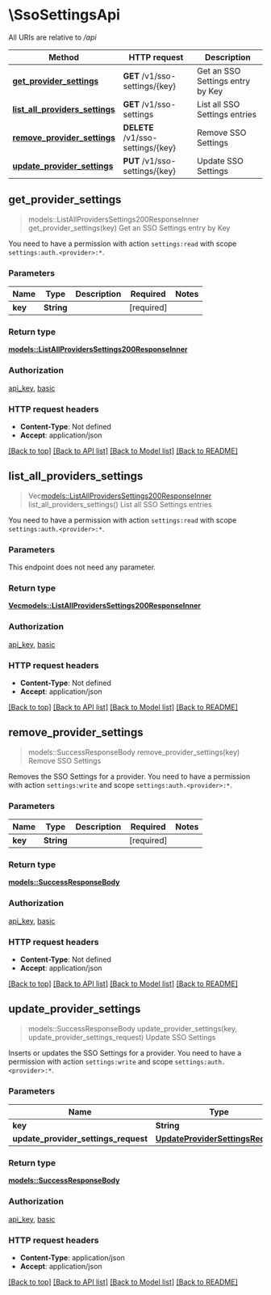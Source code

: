 # \SsoSettingsApi

All URIs are relative to */api*

Method | HTTP request | Description
------------- | ------------- | -------------
[**get_provider_settings**](SsoSettingsApi.md#get_provider_settings) | **GET** /v1/sso-settings/{key} | Get an SSO Settings entry by Key
[**list_all_providers_settings**](SsoSettingsApi.md#list_all_providers_settings) | **GET** /v1/sso-settings | List all SSO Settings entries
[**remove_provider_settings**](SsoSettingsApi.md#remove_provider_settings) | **DELETE** /v1/sso-settings/{key} | Remove SSO Settings
[**update_provider_settings**](SsoSettingsApi.md#update_provider_settings) | **PUT** /v1/sso-settings/{key} | Update SSO Settings



## get_provider_settings

> models::ListAllProvidersSettings200ResponseInner get_provider_settings(key)
Get an SSO Settings entry by Key

You need to have a permission with action `settings:read` with scope `settings:auth.<provider>:*`.

### Parameters


Name | Type | Description  | Required | Notes
------------- | ------------- | ------------- | ------------- | -------------
**key** | **String** |  | [required] |

### Return type

[**models::ListAllProvidersSettings200ResponseInner**](listAllProvidersSettings_200_response_inner.md)

### Authorization

[api_key](../README.md#api_key), [basic](../README.md#basic)

### HTTP request headers

- **Content-Type**: Not defined
- **Accept**: application/json

[[Back to top]](#) [[Back to API list]](../README.md#documentation-for-api-endpoints) [[Back to Model list]](../README.md#documentation-for-models) [[Back to README]](../README.md)


## list_all_providers_settings

> Vec<models::ListAllProvidersSettings200ResponseInner> list_all_providers_settings()
List all SSO Settings entries

You need to have a permission with action `settings:read` with scope `settings:auth.<provider>:*`.

### Parameters

This endpoint does not need any parameter.

### Return type

[**Vec<models::ListAllProvidersSettings200ResponseInner>**](listAllProvidersSettings_200_response_inner.md)

### Authorization

[api_key](../README.md#api_key), [basic](../README.md#basic)

### HTTP request headers

- **Content-Type**: Not defined
- **Accept**: application/json

[[Back to top]](#) [[Back to API list]](../README.md#documentation-for-api-endpoints) [[Back to Model list]](../README.md#documentation-for-models) [[Back to README]](../README.md)


## remove_provider_settings

> models::SuccessResponseBody remove_provider_settings(key)
Remove SSO Settings

Removes the SSO Settings for a provider.  You need to have a permission with action `settings:write` and scope `settings:auth.<provider>:*`.

### Parameters


Name | Type | Description  | Required | Notes
------------- | ------------- | ------------- | ------------- | -------------
**key** | **String** |  | [required] |

### Return type

[**models::SuccessResponseBody**](SuccessResponseBody.md)

### Authorization

[api_key](../README.md#api_key), [basic](../README.md#basic)

### HTTP request headers

- **Content-Type**: Not defined
- **Accept**: application/json

[[Back to top]](#) [[Back to API list]](../README.md#documentation-for-api-endpoints) [[Back to Model list]](../README.md#documentation-for-models) [[Back to README]](../README.md)


## update_provider_settings

> models::SuccessResponseBody update_provider_settings(key, update_provider_settings_request)
Update SSO Settings

Inserts or updates the SSO Settings for a provider.  You need to have a permission with action `settings:write` and scope `settings:auth.<provider>:*`.

### Parameters


Name | Type | Description  | Required | Notes
------------- | ------------- | ------------- | ------------- | -------------
**key** | **String** |  | [required] |
**update_provider_settings_request** | [**UpdateProviderSettingsRequest**](UpdateProviderSettingsRequest.md) |  | [required] |

### Return type

[**models::SuccessResponseBody**](SuccessResponseBody.md)

### Authorization

[api_key](../README.md#api_key), [basic](../README.md#basic)

### HTTP request headers

- **Content-Type**: application/json
- **Accept**: application/json

[[Back to top]](#) [[Back to API list]](../README.md#documentation-for-api-endpoints) [[Back to Model list]](../README.md#documentation-for-models) [[Back to README]](../README.md)

